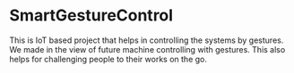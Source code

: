 # SmartGestureControl
This is IoT based project that helps in controlling the systems by gestures. We made in the view of future machine controlling with gestures. This also helps for challenging people to their works on the go.
